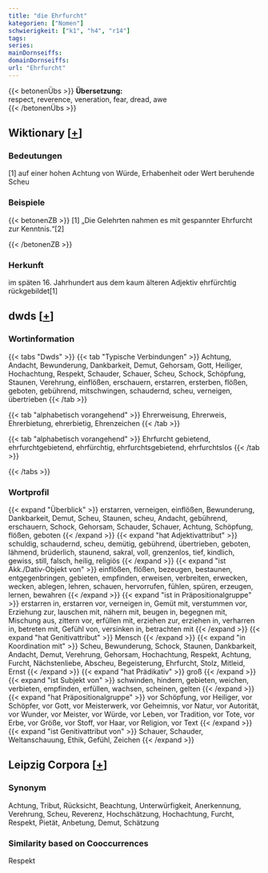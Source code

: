 ```yaml
---
title: "die Ehrfurcht"
kategorien: ["Nomen"]
schwierigkeit: ["k1", "h4", "r14"]
tags:
series:
mainDornseiffs:
domainDornseiffs:
url: "Ehrfurcht"
---
```


{{< betonenÜbs >}}
**Übersetzung:**  
respect, reverence, veneration, fear, dread, awe  
{{< /betonenÜbs >}}

## Wiktionary [[+](https://de.wiktionary.org/wiki/Ehrfurcht)]

### Bedeutungen
[1] auf einer hohen Achtung von Würde, Erhabenheit oder Wert beruhende Scheu  

### Beispiele
{{< betonenZB >}}
[1] „Die Gelehrten nahmen es mit gespannter Ehrfurcht zur Kenntnis.“[2]  

{{< /betonenZB >}}
### Herkunft
im späten 16. Jahrhundert aus dem kaum älteren Adjektiv ehrfürchtig rückgebildet[1]  



## dwds [[+](https://www.dwds.de/wb/Ehrfurcht)]

### Wortinformation
{{< tabs "Dwds" >}}
{{< tab "Typische Verbindungen" >}}
Achtung, Andacht, Bewunderung, Dankbarkeit, Demut, Gehorsam, Gott, Heiliger, Hochachtung, Respekt, Schauder, Schauer, Scheu, Schock, Schöpfung, Staunen, Verehrung, einflößen, erschauern, erstarren, ersterben, flößen, geboten, gebührend, mitschwingen, schaudernd, scheu, verneigen, übertrieben
{{< /tab >}}

{{< tab "alphabetisch vorangehend" >}}
Ehrerweisung, Ehrerweis, Ehrerbietung, ehrerbietig, Ehrenzeichen
{{< /tab >}}

{{< tab "alphabetisch vorangehend" >}}
Ehrfurcht gebietend, ehrfurchtgebietend, ehrfürchtig, ehrfurchtsgebietend, ehrfurchtslos
{{< /tab >}}

{{< /tabs >}}

### Wortprofil
{{< expand "Überblick" >}} erstarren, verneigen, einflößen, Bewunderung, Dankbarkeit, Demut, Scheu, Staunen, scheu, Andacht, gebührend, erschauern, Schock, Gehorsam, Schauder, Schauer, Achtung, Schöpfung, flößen, geboten {{< /expand >}}
{{< expand "hat Adjektivattribut" >}} schuldig, schaudernd, scheu, demütig, gebührend, übertrieben, geboten, lähmend, brüderlich, staunend, sakral, voll, grenzenlos, tief, kindlich, gewiss, still, falsch, heilig, religiös {{< /expand >}}
{{< expand "ist Akk./Dativ-Objekt von" >}} einflößen, flößen, bezeugen, bestaunen, entgegenbringen, gebieten, empfinden, erweisen, verbreiten, erwecken, wecken, ablegen, lehren, schauen, hervorrufen, fühlen, spüren, erzeugen, lernen, bewahren {{< /expand >}}
{{< expand "ist in Präpositionalgruppe" >}} erstarren in, erstarren vor, verneigen in, Gemüt mit, verstummen vor, Erziehung zur, lauschen mit, nähern mit, beugen in, begegnen mit, Mischung aus, zittern vor, erfüllen mit, erziehen zur, erziehen in, verharren in, betreten mit, Gefühl von, versinken in, betrachten mit {{< /expand >}}
{{< expand "hat Genitivattribut" >}} Mensch {{< /expand >}}
{{< expand "in Koordination mit" >}} Scheu, Bewunderung, Schock, Staunen, Dankbarkeit, Andacht, Demut, Verehrung, Gehorsam, Hochachtung, Respekt, Achtung, Furcht, Nächstenliebe, Abscheu, Begeisterung, Ehrfurcht, Stolz, Mitleid, Ernst {{< /expand >}}
{{< expand "hat Prädikativ" >}} groß {{< /expand >}}
{{< expand "ist Subjekt von" >}} schwinden, hindern, gebieten, weichen, verbieten, empfinden, erfüllen, wachsen, scheinen, gelten {{< /expand >}}
{{< expand "hat Präpositionalgruppe" >}} vor Schöpfung, vor Heiliger, vor Schöpfer, vor Gott, vor Meisterwerk, vor Geheimnis, vor Natur, vor Autorität, vor Wunder, vor Meister, vor Würde, vor Leben, vor Tradition, vor Tote, vor Erbe, vor Größe, vor Stoff, vor Haar, vor Religion, vor Text {{< /expand >}}
{{< expand "ist Genitivattribut von" >}} Schauer, Schauder, Weltanschauung, Ethik, Gefühl, Zeichen {{< /expand >}}

## Leipzig Corpora [[+](https://corpora.uni-leipzig.de/en/res?word=Ehrfurcht&corpusId=deu_newscrawl-public_2018)]


### Synonym
Achtung, Tribut, Rücksicht, Beachtung, Unterwürfigkeit, Anerkennung, Verehrung, Scheu, Reverenz, Hochschätzung, Hochachtung, Furcht, Respekt, Pietät, Anbetung, Demut, Schätzung


### Similarity based on Cooccurrences
Respekt

